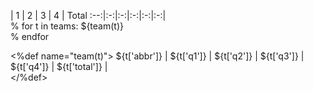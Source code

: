  | 1 | 2 | 3 | 4 | Total
:--:|:-:|:-:|:-:|:-:|:-:|\
% for t in teams:
${team(t)}\
% endfor

<%def name="team(t)">
[](/${t['abbr']})${t['abbr']} | ${t['q1']} | ${t['q2']} | ${t['q3']} | ${t['q4']} | ${t['total']} |\
</%def>